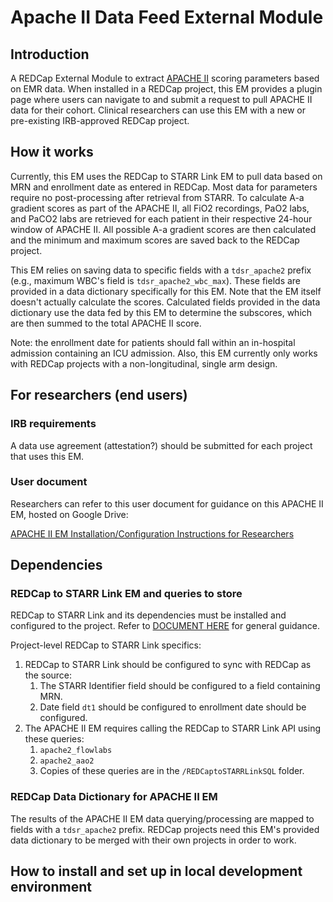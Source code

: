 # Apache II  Data Feed External Module

## Introduction
A REDCap External Module to extract [APACHE II](https://pubmed.ncbi.nlm.nih.gov/3928249/) scoring parameters based on EMR data.
When installed in a REDCap project, this EM provides a plugin page where users can navigate to and submit a request to pull APACHE II data for their cohort.
Clinical researchers can use this EM with a new or pre-existing IRB-approved REDCap project.

## How it works
Currently, this EM uses the REDCap to STARR Link EM to pull data based on MRN and enrollment date as entered in REDCap.
Most data for parameters require no post-processing after retrieval from STARR.
To calculate A-a gradient scores as part of the APACHE II, all FiO2 recordings, PaO2 labs, and PaCO2 labs are retrieved for each patient in their respective 24-hour window of APACHE II.
All possible A-a gradient scores are then calculated and the minimum and maximum scores are saved back to the REDCap project.

This EM relies on saving data to specific fields with a `tdsr_apache2` prefix (e.g., maximum WBC's field is `tdsr_apache2_wbc_max`).
These fields are provided in a data dictionary specifically for this EM.
Note that the EM itself doesn't actually calculate the scores.
Calculated fields provided in the data dictionary use the data fed by this EM to determine the subscores, which are then summed to the total APACHE II score.

Note: the enrollment date for patients should fall within an in-hospital admission containing an ICU admission.
Also, this EM currently only works with REDCap projects with a non-longitudinal, single arm design.

## For researchers (end users)
### IRB requirements
A data use agreement (attestation?) should be submitted for each project that uses this EM.

### User document
Researchers can refer to this user document for guidance on this APACHE II EM, hosted on Google Drive:

[APACHE II EM Installation/Configuration Instructions for Researchers](https://www.example.com)

## Dependencies
### REDCap to STARR Link EM and queries to store
REDCap to STARR Link and its dependencies must be installed and configured to the project.
Refer to [DOCUMENT HERE]() for general guidance.

Project-level REDCap to STARR Link specifics:
1. REDCap to STARR Link should be configured to sync with REDCap as the source:
   1. The STARR Identifier field should be configured to a field containing MRN.
   2. Date field `dt1` should be configured to enrollment date should be configured.
2. The APACHE II EM requires calling the REDCap to STARR Link API using these queries:
   1. `apache2_flowlabs`
   2. `apache2_aao2`
   3. Copies of these queries are in the `/REDCaptoSTARRLinkSQL` folder.

### REDCap Data Dictionary for APACHE II EM
The results of the APACHE II EM data querying/processing are mapped to fields with a `tdsr_apache2` prefix.
REDCap projects need this EM's provided data dictionary to be merged with their own projects in order to work.


## How to install and set up in local development environment




